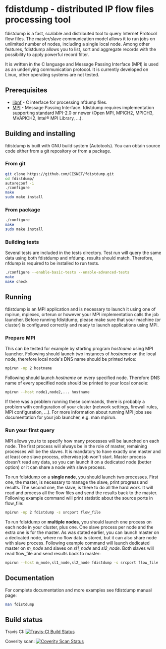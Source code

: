 # fdistdump - distributed IP flow files processing tool
fdistdump is a fast, scalable and distributed tool to query Internet Protocol
flow files. The master/slave communication model allows it to run jobs on
unlimited number of nodes, including a single local node. Among other features,
fdistdump allows you to list, sort and aggregate records with the possibility
to apply powerful record filter.

It is written in the C language and Message Passing Interface (MPI) is used as
an underlying communication protocol. It is currently developed on Linux, other
operating systems are not tested.

## Prerequisites
* [libnf](https://github.com/VUTBR/nf-tools/tree/master/libnf/c "libnf GitHub")
\- C interface for processing nfdump files.
* [MPI](http://www.mpi-forum.org/ "Message Passing Interface Forum") - Message
Passing Interface. fdistdump requires implementation supporting standard MPI-2.0
or newer (Open MPI, MPICH2, MPICH3, MVAPICH2, Intel® MPI Library, ...).

## Building and installing
fdistdump is built with GNU build system (Autotools). You can obtain source
code either from a git repository or from a package.

### From git
``` sh
git clone https://github.com/CESNET/fdistdump.git
cd fdistdump/
autoreconf -i
./configure
make
sudo make install
```

### From package
``` sh
./configure
make
sudo make install
```

### Building tests
Several tests are included in the tests directory. Test run will query the same
data using both fdistdump and nfdump, results should match. Therefore, nfdump
is required to be installed to run tests.
``` sh
./configure --enable-basic-tests --enable-advanced-tests
make
make check
```

## Running
fdistdump is an MPI application and is necessary to launch it using one of
mpirun, mpiexec, orterun or however your MPI implementation calls the job
launcher. Before running fdistdump, please make sure that your machine (or
cluster) is configured correctly and ready to launch applications using MPI.

### Prepare MPI
This can be tested for example by starting program *hostname* using MPI
launcher. Following should launch two instances of *hostname* on the local
node, therefore local node's DNS name should be printed twice:
``` sh
mpirun -np 2 hostname
```

Following should launch *hostname* on every specified node. Therefore DNS name
of every specified node should be printed to your local console:
``` sh
mpirun --host node1,node2,... hostname
```

If there was a problem running these commands, there is probably a problem with
configuration of your cluster (network settings, firewall rules, MPI
configuration, ...). For more information about running MPI jobs see
documentation for your job launcher, e.g. man mpirun.

### Run your first query
MPI allows you to to specify how many processes will be launched on each node.
The first process will always be in the role of master, remaining processes
will be the slaves. It is mandatory to have exactly one master and at least one
slave process, otherwise job won't start. Master process doesn't read any data,
so you can launch it on a dedicated node (better option) or it can share a node
with slave process.

To run fdistdump on a **single node**, you should launch two processes. First
one, the master, is necessary to manage the slave, print progress and results.
The second one, the slave, is there to do all the hard work. It will read and
process all the flow files and send the results back to the master. Following
example command will print statistic about the source ports in flow_file:
``` sh
mpirun -np 2 fdistdump -s srcport flow_file
```

To run fdistdump on **multiple nodes**, you should launch one process on each
node in your cluster, plus one. One slave process per node and the extra one is
for the master. As was stated earlier, you can launch master on a dedicated
node, where no flow data is stored, but it can also share node with slave
process. Following example command will launch dedicated master on *m_node* and
slaves on *sl1_node* and *sl2_node*. Both slaves will read flow_file and send
results back to master:
``` sh
mpirun --host m_node,sl1_node,sl2_node fdistdump -s srcport flow_file
```

## Documentation
For complete documentation and more examples see fdistdump manual page:
``` sh
man fdistdump
```

## Build status
Travis CI: [![Travis-CI Build Status](https://travis-ci.org/CESNET/fdistdump.svg)](https://travis-ci.org/CESNET/fdistdump "Travis-CI Build Status")

Coverity scan: [![Coverity Scan Status](https://scan.coverity.com/projects/5969/badge.svg)](https://scan.coverity.com/projects/5969 "Coverity Scan Status")
